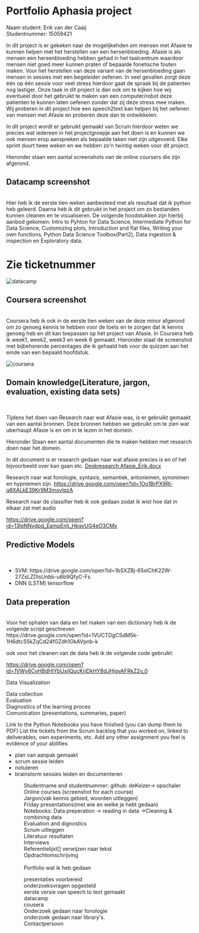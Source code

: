 # Portfolio Aphasia project
 Naam student: Erik van der Caaij <br>
 Studentnummer: 15059421 <br>
 

 
In dit project is er gekeken naar de mogelijkehden om mensen met Afasie te kunnen helpen met het herstellen van een hersenbloeding. Afasie is als mensen een hersenbloeding hebben gehad in het taalcentrum waardoor mensen niet goed meer kunnen praten of bepaalde fonetische fouten maken. Voor het herstellen van deze variant van de hersenbloeding gaan mensen in sessies met een begeleider oefenen. In veel gevallen zorgt deze één op één sessie voor veel stress hierdoor gaat de spraak bij de patienten nog lastiger. Onze taak in dit project is dan ook om te kijken hoe wij eventueel door het gebruikt te maken van een computer/robot deze patienten te kunnen laten oefenen zonder dat zij deze stress mee maken. Wij proberen in dit project hoe een speech2text kan helpen bij het oefenen van mensen met Afasie en proberen deze dan te ontwikkelen. <br>

In dit project wordt er gebruikt gemaakt van Scrum hierdoor weten we precies wat iedereen in het projectgroepje aan het doen is en kunnen we ook mensen erop aanspreken als bepaalde taken niet zijn uitgevoerd. Elke sprint duurt twee weken en we hebben zo'n twintig weken voor dit project.<br>

Hieronder staan een aantal screenshots van de online coursers die zijn afgerond.

<H2> Datacamp screenshot </H2> <br>
Hier heb ik de eerste tien weken aanbesteed met als resultaat dat ik python heb geleerd. Daarna heb ik dit gebruikt in het project om zo bestanden kunnen cleanen en te visualiseren. De volgende hoodstukken zijn hierbij aanbod gekomen: Intro to Pyhton for Data Science, Intermediate Python for Data Science, Customizing plots, Introduction and flat files, Writing your own functions, Python Data Science Toolbox(Part2), Data ingestion & inspection en Exploratory data. <br>

<h1> Zie ticketnummer </h1>
 
![datacamp](https://user-images.githubusercontent.com/42931518/45440797-96361100-b6bd-11e8-9627-4e748ec38698.jpg)

<h2> Coursera screenshot </H2><br>
Coursera heb ik ook in de eerste tien weken van de deze minor afgerond om zo genoeg kennis te hebben voor de toets en te zorgen dat ik kennis genoeg heb en dit kan toepassen op het project van Afasie. In Coursera heb ik week1, week2, week3 en week 6 gemaakt. Hieronder staat de screenshot met bijbehorende percentages die ik gehaald heb voor de quizzen aan het einde van een bepaald hoofdstuk.<br>

![coursera](https://user-images.githubusercontent.com/42931518/49797999-760c0180-fd41-11e8-905d-271a428a70b2.png) <br>



 <h2> Domain knowledge(Literature, jargon, evaluation, existing data sets)</h2> <br>
 
Tijdens het doen van Research naar wat Afasie was, is er gebruikt gemaakt van een aantal bronnen. Deze bronnen hebben we gebruikt om te zien wat uberhaupt Afasie is en om in te lezen in het domein.<br>

<Scrumticket> 
 
 Hieronder Staan een aantal documenten die te maken hebben met research doen naar het domein.<br>
 
 In dit document is er research gedaan naar wat afasie precies is en of het bijvoorbeeld over kan gaan etc.
 [Deskresearch Afasie_Erik.docx](https://github.com/erikos94/Portfolio/files/2667461/Deskresearch.Afasie_Erik.docx) <br>
 
 Research naar wat fonologie, syntaxis, semantiek, antoniemen, synonimen en hypniemen zijn.
 https://drive.google.com/open?id=1Oo1BrPX9Rl-q8XALkE39Kr9M3movlpzA 
 
 Research naar de classifier heb ik ook gedaan zodat ik wist hoe dat in elkaar zat met audio <br>
 
 https://drive.google.com/open?id=13leNNydpd_EampEnIj_HkgvUG4eO3CMx
 
<h2>Predictive Models</h2><br>
<ul>
 <li>SVM: https://drive.google.com/open?id=1bSXZBj-65xlChK22W-27ZsLZDlsUnbb-u6b9QfyC-Fs</li>
 <li>DNN (LSTM) tensorflow</li>
</ul>
 
 
 <h2>Data preperation</h2><br>
 Voor het ophalen van data en het maken van een dictionary heb ik de volgende script geschreven <br>
 https://drive.google.com/open?id=1VUCTDgCSdM5k-1H6dtcS5kZqCd24fGZdh1OkAVpnb-k<br>
 
 ook voor het cleanen van de data heb ik de volgende code gebruikt: <br>
 
 https://drive.google.com/open?id=1VWy6CvHBdHIYbUxilQucKrjDkHY8dJHigvAFRkZ2y_0
 
 Data Visualization<br>
 
 
 Data collection<br>
 Evaluation<br>
 Diagnostics of the learning proces<br>
 Comunication (presentations, summaries, paper)<br>
 
Link to the Python Notebooks you have finished (you can dump them to PDF)
List the tickets from the Scrum backlog that you worked on, linked to deliverables, own experiments, etc.
Add any other assignment you feel is evidence of your abilities<br>

<ul>
 <li>plan van aanpak gemaakt</li>
 <li>scrum sessie leiden</li>
 <li>notuleren</li>
 <li>brainstorm sessies leiden en documenteren</li>
<ul>

Studentname and studentnummer: github: deKeizer-> opschaler<br>
Online courses (screenshot for each course)<br>
Jargon(vak kennis gebied, woorden uitleggen)<br>
Friday presentations(met wie en welke je hebt gedaan)<br>
Notebooks: Data preperation -> reading in data ->Cleaning & combining data<br>
Evaluation and dignostics<br>
Scrum uitleggen<br>
Literatuur resultaten<br>
Interviews<br>
Referentielijst[] verwijzen naar tekst<br>
Opdrachtomschrijving<br>
<br>
Portfolio wat ik heb gedaan



presentaties voorbereid</br>
onderzoeksvragen opgesteld</br>
eerste versie van speech to text gemaakt</br>
datacamp</br>
cousera</br>
Onderzoek gedaan naar fonologie</br>
onderzoek gedaan naar library's.</br>
Contactpersoon</br>
